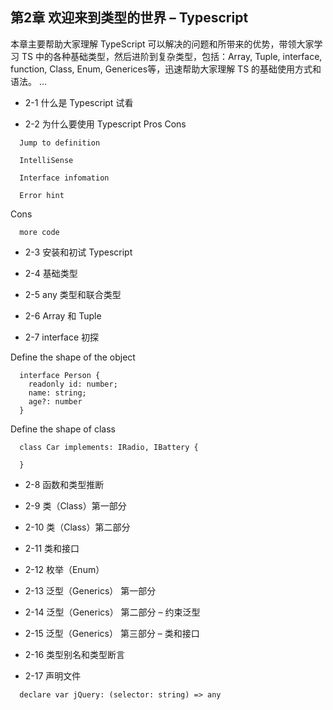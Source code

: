 ##  第2章 欢迎来到类型的世界 – Typescript
本章主要帮助大家理解 TypeScript 可以解决的问题和所带来的优势，带领大家学习 TS 中的各种基础类型，然后进阶到复杂类型，包括：Array, Tuple, interface, function, Class, Enum, Generices等，迅速帮助大家理解 TS 的基础使用方式和语法。 …

- 2-1 什么是 Typescript 试看

- 2-2 为什么要使用 Typescript
Pros Cons
```
  Jump to definition

  IntelliSense
  
  Interface infomation
  
  Error hint
```
Cons
``` 
  more code
```

- 2-3 安装和初试 Typescript

- 2-4 基础类型

- 2-5 any 类型和联合类型

- 2-6 Array 和 Tuple

- 2-7 interface 初探

Define the shape of the object
```
  interface Person {
    readonly id: number;
    name: string;
    age?: number
  }
```

Define the shape of class
```
  class Car implements: IRadio, IBattery {

  }
```
- 2-8 函数和类型推断

- 2-9 类（Class）第一部分

- 2-10 类（Class）第二部分

- 2-11 类和接口

- 2-12 枚举（Enum）

- 2-13 泛型（Generics） 第一部分

- 2-14 泛型（Generics） 第二部分 – 约束泛型

- 2-15 泛型（Generics） 第三部分 – 类和接口

- 2-16 类型别名和类型断言

- 2-17 声明文件
```
  declare var jQuery: (selector: string) => any
```
